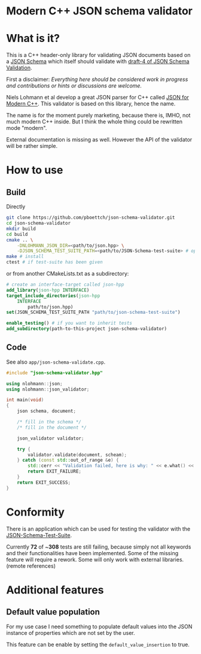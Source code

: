 # Modern C++ JSON schema validator

# What is it?

This is a C++ header-only library for validating JSON documents based on a
[JSON Schema](http://json-schema.org/) which itself should validate with
[draft-4 of JSON Schema Validation](http://json-schema.org/schema).

First a disclaimer: *Everything here should be considered work in progress and
contributions or hints or discussions are welcome.*

Niels Lohmann et al develop a great JSON parser for C++ called [JSON for Modern
C++](https://github.com/nlohmann/json). This validator is based on this
library, hence the name.

The name is for the moment purely marketing, because there is, IMHO, not much
modern C++ inside. But I think the whole thing could be rewritten mode "modern".

External documentation is missing as well. However the API of the validator
will be rather simple.

# How to use

## Build

Directly

```Bash
git clone https://github.com/pboettch/json-schema-validator.git
cd json-schema-validator
mkdir build
cd build
cmake .. \
    -DNLOHMANN_JSON_DIR=<path/to/json.hpp> \
    -DJSON_SCHEMA_TEST_SUITE_PATH=<path/to/JSON-Schema-test-suite> # optional
make # install
ctest # if test-suite has been given
```
or from another CMakeLists.txt as a subdirectory:

```CMake
# create an interface-target called json-hpp
add_library(json-hpp INTERFACE)
target_include_directories(json-hpp
    INTERFACE
        path/to/json.hpp)
set(JSON_SCHEMA_TEST_SUITE_PATH "path/to/json-schema-test-suite")

enable_testing() # if you want to inherit tests
add_subdirectory(path-to-this-project json-schema-validator)
```

## Code

See also `app/json-schema-validate.cpp`.

```C++
#include "json-schema-validator.hpp"

using nlohmann::json;
using nlohmann::json_validator;

int main(void)
{
	json schema, document;

    /* fill in the schema */
    /* fill in the document */

	json_validator validator;

    try {
        validator.validate(document, scheam);
    } catch (const std::out_of_range &e) {
        std::cerr << "Validation failed, here is why: " << e.what() << "\n";
        return EXIT_FAILURE;
    }
    return EXIT_SUCCESS;
}
```

# Conformity

There is an application which can be used for testing the validator with the
[JSON-Schema-Test-Suite](https://github.com/json-schema-org/JSON-Schema-Test-Suite).

Currently **72** of ~**308** tests are still failing, because simply not all keywords and
their functionalities have been implemented. Some of the missing feature will
require a rework. Some will only work with external libraries. (remote references)

# Additional features

## Default value population

For my use case I need something to populate default values into the JSON
instance of properties which are not set by the user.

This feature can be enable by setting the `default_value_insertion` to true.
